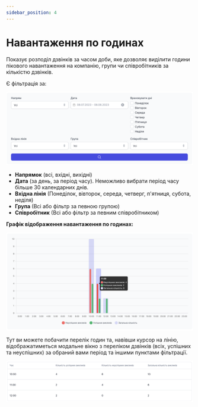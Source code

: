 ```yaml
---
sidebar_position: 4
---
```


# Навантаження по годинах

Показує розподіл дзвінків за часом доби, яке дозволяє виділити години пікового навантаження на компанію, групи чи співробітників за кількістю дзвінків.

Є фільтрація за:

![](../img/statistics/i-performance-4.svg)

- **Напрямок** (всі, вхідні, вихідні)
- **Дата** (за день, за період часу). Неможливо вибрати період часу більше 30 календарних днів.
- **Вхідна лінія** (Понеділок, вівторок, середа, четверг, п'ятниця, субота, неділя)
- **Група** (Всі або фільтр за певною групою)
- **Співробітник** (Всі або фільтр за певним співробітником)

**Графік відображення навантаження по годинах:**

![](../img/statistics/i-performance-5.svg)

Тут ви можете побачити перелік годин та, навівши курсор на лінію, відображатиметься модальне вікно з переліком дзвінків (всіх, успішних та неуспішних) за обраний вами період та іншими пунктами фільтрації.

![](../img/statistics/i-performance-6.svg)
